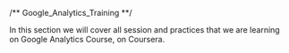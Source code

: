 /** Google_Analytics_Training **/

In this section we will cover all session and practices that we are learning on Google Analytics Course, on Coursera.
